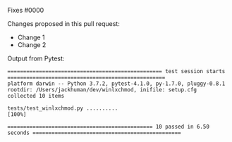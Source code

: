 <!--- Information about referencing Github Issues: https://help.github.com/articles/basic-writing-and-formatting-syntax/#referencing-issues-and-pull-requests --->
Fixes #0000

Changes proposed in this pull request:

* Change 1
* Change 2

Output from Pytest:

```
================================================= test session starts ==================================================
platform darwin -- Python 3.7.2, pytest-4.1.0, py-1.7.0, pluggy-0.8.1
rootdir: /Users/jackhuman/dev/winlxchmod, inifile: setup.cfg
collected 10 items                                                                                                     

tests/test_winlxchmod.py ..........                                                                                  [100%]

============================================== 10 passed in 6.50 seconds ===============================================

```
